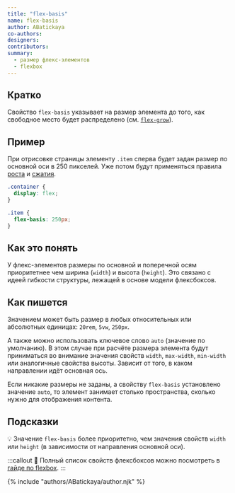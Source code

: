 ```yaml
---
title: "flex-basis"
name: flex-basis
author: ABatickaya
co-authors:
designers:
contributors:
summary:
  - размер флекс-элементов
  - flexbox
---
```


## Кратко

Свойство `flex-basis` указывает на размер элемента до того, как свободное место будет распределено (см. [`flex-grow`](/css/doka/flex-grow/)).

## Пример

При отрисовке страницы элементу `.item` сперва будет задан размер по основной оси в 250 пикселей. Уже потом будут применяться правила [роста](/css/doka/flex-grow/) и [сжатия](/css/doka/flex-shrink/).

```css
.container {
  display: flex;
}

.item {
  flex-basis: 250px;
}
```

## Как это понять

У флекс-элементов размеры по основной и поперечной осям приоритетнее чем ширина (`width`) и высота (`height`). Это связано с идеей гибкости структуры, лежащей в основе модели флексбоксов.

## Как пишется

Значением может быть размер в любых относительных или абсолютных единицах: `20rem`, `5vw`, `250px`.

А также можно использовать ключевое слово `auto` (значение по умолчанию). В этом случае при расчёте размера элемента будут приниматься во внимание значения свойств `width`, `max-width`, `min-width` или аналогичные свойства высоты. Зависит от того, в каком направлении идёт основная ось.

Если никакие размеры не заданы, а свойству `flex-basis` установлено значение `auto`, то элемент занимает столько пространства, сколько нужно для отображения контента.

## Подсказки

💡 Значение `flex-basis` более приоритетно, чем значения свойств `width` или `height` (в зависимости от направления основной оси).

:::callout 📝
Полный список свойств флексбоксов можно посмотреть в [гайде по flexbox](/css/long/flexbox-guide/).
:::

{% include "authors/ABatickaya/author.njk" %}
